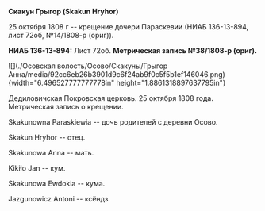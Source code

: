 **Скакун Грыгор (Skakun Hryhor)**

25 октября 1808 г -- крещение дочери Параскевии (НИАБ 136-13-894, лист
72об, №14/1808-р (ориг)).

**НИАБ 136-13-894:** Лист 72об. **Метрическая запись №38/1808-р
(ориг).**

![](./Осовская волость/Осово/Скакуны/Грыгор Анна/media/92cc6eb26b3901d9c6f24ab9f0c5f5b1ef146046.png){width="6.496527777777778in"
height="1.8861318897637795in"}

Дедиловичская Покровская церковь. 25 октября 1808 года. Метрическая
запись о крещении.

Skakunowna Paraskiewia -- дочь родителей с деревни Осово.

Skakun Hryhor -- отец.

Skakunowa Anna -- мать.

Kikiło Jan -- кум.

Skakunowa Ewdokia -- кума.

Jazgunowicz Antoni -- ксёндз.
